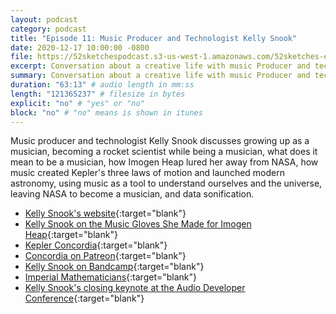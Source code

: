 ```yaml
---
layout: podcast
category: podcast
title: "Episode 11: Music Producer and Technologist Kelly Snook"
date: 2020-12-17 10:00:00 -0800
file: https://52sketchespodcast.s3-us-west-1.amazonaws.com/52sketches-episode-011-Kelly-Snook.mp3
excerpt: Conversation about a creative life with music Producer and technologist Kelly Snook
summary: Conversation about a creative life with music Producer and technologist Kelly Snook
duration: "63:13" # audio length in mm:ss
length: "121365237" # filesize in bytes
explicit: "no" # "yes" or "no"
block: "no" # "no" means is shown in itunes
---
```


Music producer and technologist Kelly Snook discusses
growing up as a musician,
becoming a rocket scientist while being a musician,
what does it mean to be a musician,
how Imogen Heap lured her away from NASA,
how music created Kepler's three laws of motion and launched modern astronomy,
using music as a tool to understand ourselves and the universe,
leaving NASA to become a musician, and
data sonification.

- [Kelly Snook's website](http://kellysnook.com){:target="blank"}
- [Kelly Snook on the Music Gloves She Made for Imogen Heap](https://www.youtube.com/watch?v=nYZAau0kcDU){:target="blank"}
- [Kepler Concordia](http://concordia.world){:target="blank"}
- [Concordia on Patreon](https://www.patreon.com/concordia){:target="blank"}
- [Kelly Snook on Bandcamp](https://kellysnook.bandcamp.com/releases){:target="blank"}
- [Imperial Mathematicians](https://imperialmathematicians.bandcamp.com/releases){:target="blank"}
- [Kelly Snook's closing keynote at the Audio Developer Conference](https://audio.dev/talks/closing-keynote){:target="blank"}
